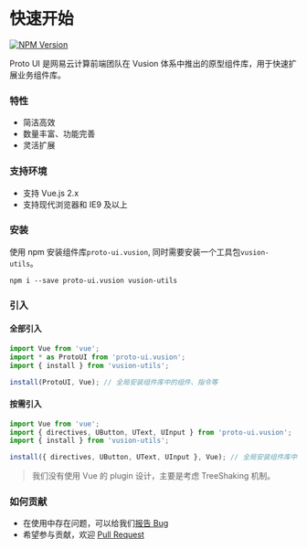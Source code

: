 # 快速开始

[![NPM Version](https://img.shields.io/badge/version-0.4.x-orange.svg?style=flat-square&longCache=true)](http://npmjs.org/package/proto-ui.vusion)

Proto UI 是网易云计算前端团队在 Vusion 体系中推出的原型组件库，用于快速扩展业务组件库。

### 特性

- 简洁高效
- 数量丰富、功能完善
- 灵活扩展

### 支持环境

- 支持 Vue.js 2.x
- 支持现代浏览器和 IE9 及以上

### 安装

使用 npm 安装组件库`proto-ui.vusion`, 同时需要安装一个工具包`vusion-utils`。

``` shell
npm i --save proto-ui.vusion vusion-utils
```

### 引入

#### 全部引入

``` js
import Vue from 'vue';
import * as ProtoUI from 'proto-ui.vusion';
import { install } from 'vusion-utils';

install(ProtoUI, Vue); // 全局安装组件库中的组件、指令等
```

#### 按需引入

``` js
import Vue from 'vue';
import { directives, UButton, UText, UInput } from 'proto-ui.vusion';
import { install } from 'vusion-utils';

install({ directives, UButton, UText, UInput }, Vue); // 全局安装组件库中的组件、指令等
```

> 我们没有使用 Vue 的 plugin 设计，主要是考虑 TreeShaking 机制。

### 如何贡献

- 在使用中存在问题，可以给我们[报告 Bug](https://github.com/vusion/proto-ui/issues)
- 希望参与贡献，欢迎 [Pull Request](https://github.com/vusion/proto-ui/pulls)
